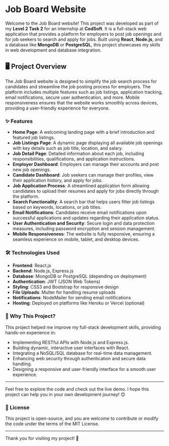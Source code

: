 # Job Board Website

Welcome to the Job Board website! This project was developed as part of my **Level 2 Task 2** for an internship at **CodSoft**. It is a full-stack web application that provides a platform for employers to post job openings and for job seekers to search and apply for jobs. Built using **React**, **Node.js**, and a database like **MongoDB** or **PostgreSQL**, this project showcases my skills in web development and database integration.

## 🖥️ Project Overview

The Job Board website is designed to simplify the job search process for candidates and streamline the job posting process for employers. The platform includes multiple features such as job listings, application tracking, email notifications, secure user authentication, and more. Mobile responsiveness ensures that the website works smoothly across devices, providing a user-friendly experience for everyone.

### ✨ Features

- **Home Page**: A welcoming landing page with a brief introduction and featured job listings.
- **Job Listings Page**: A dynamic page displaying all available job openings with key details such as job title, location, and salary.
- **Job Detail Page**: Detailed information about each job, including responsibilities, qualifications, and application instructions.
- **Employer Dashboard**: Employers can manage their accounts and post new job openings.
- **Candidate Dashboard**: Job seekers can manage their profiles, view their application history, and apply for jobs.
- **Job Application Process**: A streamlined application form allowing candidates to upload their resumes and apply for jobs directly through the platform.
- **Search Functionality**: A search bar that helps users filter job listings based on keywords, locations, or job titles.
- **Email Notifications**: Candidates receive email notifications upon successful applications and updates regarding their application status.
- **User Authentication and Security**: Secure login and data protection measures, including password encryption and session management.
- **Mobile Responsiveness**: The website is fully responsive, ensuring a seamless experience on mobile, tablet, and desktop devices.

### 🛠️ Technologies Used

- **Frontend**: React.js
- **Backend**: Node.js, Express.js
- **Database**: MongoDB or PostgreSQL (depending on deployment)
- **Authentication**: JWT (JSON Web Tokens)
- **Styling**: CSS3 and Bootstrap for responsive design
- **File Uploads**: Multer for handling resume uploads
- **Notifications**: NodeMailer for sending email notifications
- **Hosting**: Deployed on platforms like Heroku or Vercel (optional)

### 🌟 Why This Project?

This project helped me improve my full-stack development skills, providing hands-on experience in:
- Implementing RESTful APIs with Node.js and Express.js.
- Building dynamic, interactive user interfaces with React.
- Integrating a NoSQL/SQL database for real-time data management.
- Enhancing web security through authentication and secure data handling.
- Designing a responsive and user-friendly interface for a smooth user experience.

---

Feel free to explore the code and check out the live demo. I hope this project can help you in your own development journey! 😊

### 📝 License

This project is open-source, and you are welcome to contribute or modify the code under the terms of the MIT License.

---

Thank you for visiting my project! 🙌

